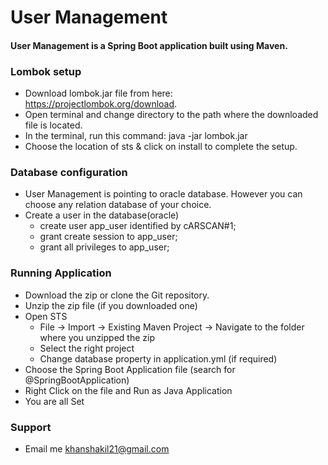# User Management
#### User Management is a Spring Boot application built using Maven.

### Lombok setup
- Download lombok.jar file from here: https://projectlombok.org/download.
- Open terminal and change directory to the path where the downloaded file is located.
- In the terminal, run this command: java -jar lombok.jar
- Choose the location of sts & click on install to complete the setup.

### Database configuration
- User Management is pointing to oracle database. However you can choose any relation database of your choice.
- Create a user in the database(oracle)
   - create user app_user identified by cARSCAN#1;
   - grant create session to app_user;
   - grant all privileges to app_user;

### Running Application

- Download the zip or clone the Git repository.
- Unzip the zip file (if you downloaded one)
- Open STS
   - File -> Import -> Existing Maven Project -> Navigate to the folder where you unzipped the zip
   - Select the right project
   - Change database property in application.yml (if required)
- Choose the Spring Boot Application file (search for @SpringBootApplication)
- Right Click on the file and Run as Java Application
- You are all Set

### Support
- Email me khanshakil21@gmail.com